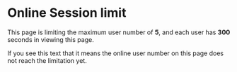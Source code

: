 # Online Session limit

This page is limiting the maximum user number of **5**, and each user has **300** seconds in viewing this page.

If you see this text that it means the online user number on this page does not reach the limitation yet.


